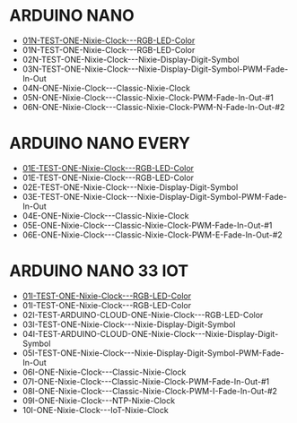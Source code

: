 # ARDUINO NANO
- <a target="_blank" href="https://github.com/marcinsaj/ONE-Nixie-Clock/blob/main/examples/arduino-nano/01N-TEST-ONE-Nixie-Clock---RGB-LED-Color.ino">01N-TEST-ONE-Nixie-Clock---RGB-LED-Color</a>
- 01N-TEST-ONE-Nixie-Clock---RGB-LED-Color
- 02N-TEST-ONE-Nixie-Clock---Nixie-Display-Digit-Symbol
- 03N-TEST-ONE-Nixie-Clock---Nixie-Display-Digit-Symbol-PWM-Fade-In-Out
- 04N-ONE-Nixie-Clock---Classic-Nixie-Clock
- 05N-ONE-Nixie-Clock---Classic-Nixie-Clock-PWM-Fade-In-Out-#1
- 06N-ONE-Nixie-Clock---Classic-Nixie-Clock-PWM-N-Fade-In-Out-#2

# ARDUINO NANO EVERY
- <a target="_blank" href="https://github.com/marcinsaj/ONE-Nixie-Clock/blob/main/examples/arduino-nano-every/01E-TEST-ONE-Nixie-Clock---RGB-LED-Color.ino">01E-TEST-ONE-Nixie-Clock---RGB-LED-Color</a>
- 01E-TEST-ONE-Nixie-Clock---RGB-LED-Color
- 02E-TEST-ONE-Nixie-Clock---Nixie-Display-Digit-Symbol
- 03E-TEST-ONE-Nixie-Clock---Nixie-Display-Digit-Symbol-PWM-Fade-In-Out
- 04E-ONE-Nixie-Clock---Classic-Nixie-Clock
- 05E-ONE-Nixie-Clock---Classic-Nixie-Clock-PWM-Fade-In-Out-#1
- 06E-ONE-Nixie-Clock---Classic-Nixie-Clock-PWM-E-Fade-In-Out-#2

# ARDUINO NANO 33 IOT
- <a target="_blank" href="https://github.com/marcinsaj/ONE-Nixie-Clock/blob/main/examples/arduino-nano-33-iot/01I-TEST-ONE-Nixie-Clock---RGB-LED-Color.ino">01I-TEST-ONE-Nixie-Clock---RGB-LED-Color</a>
- 01I-TEST-ONE-Nixie-Clock---RGB-LED-Color
- 02I-TEST-ARDUINO-CLOUD-ONE-Nixie-Clock---RGB-LED-Color
- 03I-TEST-ONE-Nixie-Clock---Nixie-Display-Digit-Symbol
- 04I-TEST-ARDUINO-CLOUD-ONE-Nixie-Clock---Nixie-Display-Digit-Symbol
- 05I-TEST-ONE-Nixie-Clock---Nixie-Display-Digit-Symbol-PWM-Fade-In-Out
- 06I-ONE-Nixie-Clock---Classic-Nixie-Clock
- 07I-ONE-Nixie-Clock---Classic-Nixie-Clock-PWM-Fade-In-Out-#1
- 08I-ONE-Nixie-Clock---Classic-Nixie-Clock-PWM-I-Fade-In-Out-#2
- 09I-ONE-Nixie-Clock---NTP-Nixie-Clock 
- 10I-ONE-Nixie-Clock---IoT-Nixie-Clock
